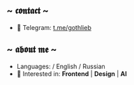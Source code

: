 ## ~ 𝖈𝖔𝖓𝖙𝖆𝖈𝖙 ~
- 📲 Telegram: [t.me/gothlieb](https://t.me/gothlieb)

## ~ 𝖆𝖇𝖔𝖚𝖙 𝖒𝖊 ~ 
- Languages: / English / Russian
- 👀 Interested in:  **Frontend** | **Design** | **AI**
